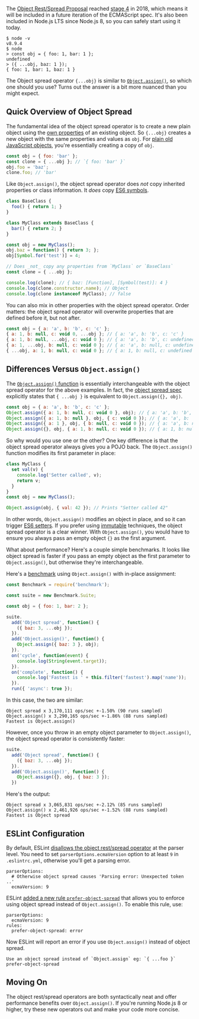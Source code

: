 The [Object Rest/Spread Proposal](https://github.com/tc39/proposal-object-rest-spread) reached [stage 4](https://tc39.github.io/process-document/) in 2018, which means it will be included in a future iteration of the ECMAScript spec. It's also been included in Node.js LTS since Node.js 8, so you can safely start using it today.

```
$ node -v
v8.9.4
$ node
> const obj = { foo: 1, bar: 1 };
undefined
> ({ ...obj, baz: 1 });
{ foo: 1, bar: 1, baz: 1 }
```

The Object spread operator `{...obj}` is similar to [`Object.assign()`](https://developer.mozilla.org/en-US/docs/Web/JavaScript/Reference/Global_Objects/Object/assign), so which one should you use? Turns out the answer is a bit more nuanced than you might expect.

Quick Overview of Object Spread
-------------------------------

The fundamental idea of the object spread operator is to create a new plain object using the [own properties](https://developer.mozilla.org/en-US/docs/Web/JavaScript/Reference/Global_Objects/Object/getOwnPropertyNames) of an existing object. So `{...obj}` creates a new object with the same properties and values as `obj`. For [plain old JavaScript objects](http://g-liu.com/blog/2015/08/object-oriented-programming-javascript-using-pojos-for-good/), you're essentially creating a copy of `obj`.

```javascript
const obj = { foo: 'bar' };
const clone = { ...obj }; // `{ foo: 'bar' }`
obj.foo = 'baz';
clone.foo; // 'bar'
```

Like `Object.assign()`, the object spread operator does _not_ copy inherited properties or class information. It _does_ copy [ES6 symbols](https://developer.mozilla.org/en-US/docs/Web/JavaScript/Reference/Global_Objects/Symbol).

```javascript
class BaseClass {
  foo() { return 1; }
}

class MyClass extends BaseClass {
  bar() { return 2; }
}

const obj = new MyClass();
obj.baz = function() { return 3; };
obj[Symbol.for('test')] = 4;

// Does _not_ copy any properties from `MyClass` or `BaseClass`
const clone = { ...obj };

console.log(clone); // { baz: [Function], [Symbol(test)]: 4 }
console.log(clone.constructor.name); // Object
console.log(clone instanceof MyClass); // false
```

You can also mix in other properties with the object spread operator. Order matters: the object spread operator will overwrite properties that are defined before it, but not after.

```javascript
const obj = { a: 'a', b: 'b', c: 'c' };
{ a: 1, b: null, c: void 0, ...obj }; // { a: 'a', b: 'b', c: 'c' }
{ a: 1, b: null, ...obj, c: void 0 }; // { a: 'a', b: 'b', c: undefined }
{ a: 1, ...obj, b: null, c: void 0 }; // { a: 'a', b: null, c: undefined }
{ ...obj, a: 1, b: null, c: void 0 }; // { a: 1, b: null, c: undefined }
```

Differences Versus `Object.assign()`
------------------------------------

The [`Object.assign()` function](https://developer.mozilla.org/en-US/docs/Web/JavaScript/Reference/Global_Objects/Object/assign) is essentially interchangeable with the object spread operator for the above examples. In fact, the [object spread spec](https://github.com/tc39/proposal-object-rest-spread/blob/master/Spread.md) explicitly states that `{ ...obj }` is equivalent to `Object.assign({}, obj)`.

```javascript
const obj = { a: 'a', b: 'b', c: 'c' };
Object.assign({ a: 1, b: null, c: void 0 }, obj); // { a: 'a', b: 'b', c: 'c' }
Object.assign({ a: 1, b: null }, obj, { c: void 0 }); // { a: 'a', b: 'b', c: undefined }
Object.assign({ a: 1 }, obj, { b: null, c: void 0 }); // { a: 'a', b: null, c: undefined }
Object.assign({}, obj, { a: 1, b: null, c: void 0 }); // { a: 1, b: null, c: undefined }
```

So why would you use one or the other? One key difference is that the object spread operator always gives you a POJO back. The `Object.assign()` function modifies its first parameter in place:

```javascript
class MyClass {
  set val(v) {
    console.log('Setter called', v);
    return v;
  }
}
const obj = new MyClass();

Object.assign(obj, { val: 42 }); // Prints "Setter called 42"
```

In other words, `Object.assign()` modifies an object in place, and so it can trigger [ES6 setters](https://developer.mozilla.org/en-US/docs/Web/JavaScript/Reference/Functions/set). If you prefer using [immutable](https://facebook.github.io/immutable-js/) techniques, the object spread operator is a clear winner. With `Object.assign()`, you would have to ensure you always pass an empty object `{}` as the first argument.

What about performance? Here's a couple simple benchmarks. It looks like object spread is faster if you pass an empty object as the first parameter to `Object.assign()`, but otherwise they're interchangeable.

Here's a [benchmark](https://www.npmjs.com/package/benchmark) using `Object.assign()` with in-place assignment:

```javascript
const Benchmark = require('benchmark');

const suite = new Benchmark.Suite;

const obj = { foo: 1, bar: 2 };

suite.
  add('Object spread', function() {
    ({ baz: 3, ...obj });
  }).
  add('Object.assign()', function() {
    Object.assign({ baz: 3 }, obj);
  }).
  on('cycle', function(event) {
    console.log(String(event.target));
  }).
  on('complete', function() {
    console.log('Fastest is ' + this.filter('fastest').map('name'));
  }).
  run({ 'async': true });
```

In this case, the two are similar:

```
Object spread x 3,170,111 ops/sec +-1.50% (90 runs sampled)
Object.assign() x 3,290,165 ops/sec +-1.86% (88 runs sampled)
Fastest is Object.assign()
```

However, once you throw in an empty object parameter to `Object.assign()`, the object spread operator is consistently faster:

```javascript
suite.
  add('Object spread', function() {
    ({ baz: 3, ...obj });
  }).
  add('Object.assign()', function() {
    Object.assign({}, obj, { baz: 3 });
  })
```

Here's the output:

```
Object spread x 3,065,831 ops/sec +-2.12% (85 runs sampled)
Object.assign() x 2,461,926 ops/sec +-1.52% (88 runs sampled)
Fastest is Object spread
```

ESLint Configuration
--------------------

By default, ESLint [disallows the object rest/spread operator](https://github.com/eslint/eslint/issues/10307) at the parser level. You need to set `parserOptions.ecmaVersion` option to at least `9` in `.eslintrc.yml`, otherwise you'll get a parsing error.

```
parserOptions:
  # Otherwise object spread causes 'Parsing error: Unexpected token ..'
  ecmaVersion: 9
```

ESLint [added a new rule `prefer-object-spread`](https://github.com/eslint/eslint/pull/9955) that allows you to enforce using object spread instead of `Object.assign()`. To enable this rule, use:

```
parserOptions:
  ecmaVersion: 9
rules:
  prefer-object-spread: error
```

Now ESLint will report an error if you use `Object.assign()` instead of object spread.

```
Use an object spread instead of `Object.assign` eg: `{ ...foo }`  prefer-object-spread
```

Moving On
---------

The object rest/spread operators are both syntactically neat and offer performance benefits over `Object.assign()`. If you're running Node.js 8 or higher, try these new operators out and make your code more concise.

